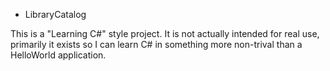 ﻿* LibraryCatalog

This is a "Learning C#" style project. It is not actually intended for real use, primarily it exists so I can learn C# in something more non-trival than a HelloWorld application.